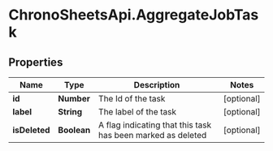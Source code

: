 # ChronoSheetsApi.AggregateJobTask

## Properties

Name | Type | Description | Notes
------------ | ------------- | ------------- | -------------
**id** | **Number** | The Id of the task | [optional] 
**label** | **String** | The label of the task | [optional] 
**isDeleted** | **Boolean** | A flag indicating that this task has been marked as deleted | [optional] 


